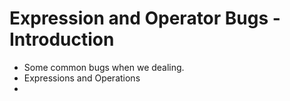 # Expression and Operator Bugs - Introduction

- Some common bugs when we dealing.
- Expressions and Operations
-